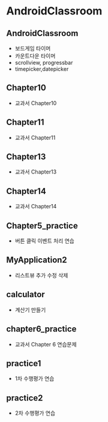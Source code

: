 # AndroidClassroom


## AndroidClassroom
- 보드게임 타이머
- 카운트다운 타이머
- scrollview, progressbar
- timepicker,datepicker

## Chapter10
- 교과서 Chapter10

## Chapter11
- 교과서 Chapter11

## Chapter13
- 교과서 Chapter13

## Chapter14
- 교과서 Chapter14

## Chapter5_practice
- 버튼 클릭 이벤트 처리 연습

## MyApplication2
- 리스트뷰 추가 수정 삭제

## calculator
- 계산기 만들기

## chapter6_practice
- 교과서 Chapter 6 연습문제

## practice1
- 1차 수행평가 연습

## practice2
- 2차 수행평가 연습


